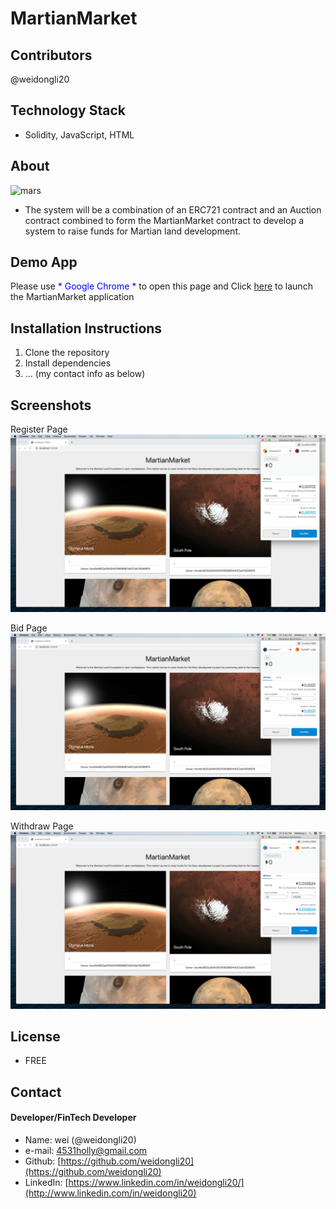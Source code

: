# MartianMarket

## Contributors

@weidongli20

## Technology Stack

- Solidity, JavaScript, HTML

## About

![mars](https://image.shutterstock.com/image-photo/silhouette-astronaut-standing-on-rocky-600w-1049625047.jpg)

- The system will be a combination of an ERC721 contract and an Auction contract combined to form the MartianMarket contract to develop a system to raise funds for Martian land development.

## Demo App

Please use <span style="color:blue"> * Google Chrome * </span> to open this page and Click [here](https://weidongli20.github.io/Martian-Market-truffle/) to launch the MartianMarket application

## Installation Instructions

1. Clone the repository
2. Install dependencies
3. ... (my contact info as below)

## Screenshots

Register Page
![shot1](./Images/shot-1.png)

Bid Page
![shot2](./Images/shot-2.png)

Withdraw Page
![shot3](./Images/shot-3.png)

## License

- FREE

## Contact

#### Developer/FinTech Developer

- Name: wei (@weidongli20)
- e-mail: 4531holly@gmail.com
- Github: [https://github.com/weidongli20](https://github.com/weidongli20)
- LinkedIn: [https://www.linkedin.com/in/weidongli20/](http://www.linkedin.com/in/weidongli20)
